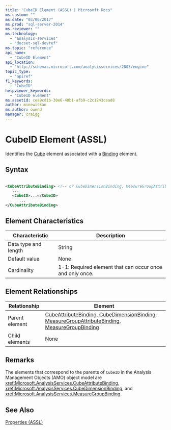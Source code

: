 ```yaml
---
title: "CubeID Element (ASSL) | Microsoft Docs"
ms.custom: ""
ms.date: "03/06/2017"
ms.prod: "sql-server-2014"
ms.reviewer: ""
ms.technology: 
  - "analysis-services"
  - "docset-sql-devref"
ms.topic: "reference"
api_name: 
  - "CubeID Element"
api_location: 
  - "http://schemas.microsoft.com/analysisservices/2003/engine"
topic_type: 
  - "apiref"
f1_keywords: 
  - "CubeID"
helpviewer_keywords: 
  - "CubeID element"
ms.assetid: cea9cd1b-30e6-48b1-afb9-c2c1243cead8
author: minewiskan
ms.author: owend
manager: craigg
---
```

# CubeID Element (ASSL)
  Identifies the [Cube](../objects/cube-element-assl.md) element associated with a [Binding](../data-type/binding-data-type-assl.md) element.  
  
## Syntax  
  
```xml  
  
<CubeAttributeBinding> <!-- or CubeDimensionBinding, MeasureGroupAttributeBinding, MeasureGroupBinding -->  
   ...  
   <CubeID>...</CubeID>  
      ...  
</CubeAttributeBinding>  
```  
  
## Element Characteristics  
  
|Characteristic|Description|  
|--------------------|-----------------|  
|Data type and length|String|  
|Default value|None|  
|Cardinality|1-1: Required element that can occur once and only once.|  
  
## Element Relationships  
  
|Relationship|Element|  
|------------------|-------------|  
|Parent element|[CubeAttributeBinding](../data-type/attributebinding-data-type-assl.md), [CubeDimensionBinding](../data-type/dimensionbinding-data-type-assl.md), [MeasureGroupAttributeBinding](../data-type/measuregroupattributebinding-data-type-out-of-line-assl.md), [MeasureGroupBinding](../data-type/measuregroupbinding-data-type-assl.md)|  
|Child elements|None|  
  
## Remarks  
 The elements that correspond to the parents of `CubeID` in the Analysis Management Objects (AMO) object model are <xref:Microsoft.AnalysisServices.CubeAttributeBinding>, <xref:Microsoft.AnalysisServices.CubeDimensionBinding>, and <xref:Microsoft.AnalysisServices.MeasureGroupBinding>.  
  
## See Also  
 [Properties &#40;ASSL&#41;](properties-assl.md)  
  
  
